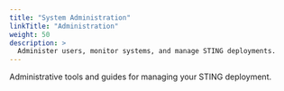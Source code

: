 ```yaml
---
title: "System Administration"
linkTitle: "Administration"
weight: 50
description: >
  Administer users, monitor systems, and manage STING deployments.
---
```


Administrative tools and guides for managing your STING deployment.

